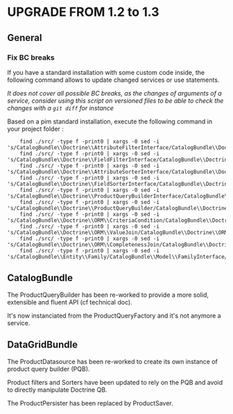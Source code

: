 # UPGRADE FROM 1.2 to 1.3

## General

### Fix BC breaks

If you have a standard installation with some custom code inside, the following command allows to update changed services or use statements.

*It does not cover all possible BC breaks, as the changes of arguments of a service, consider using this script on versioned files to be able to check the changes with a `git diff` for instance*

Based on a pim standard installation, execute the following command in your project folder :

```
    find ./src/ -type f -print0 | xargs -0 sed -i 's/CatalogBundle\\Doctrine\\AttributeFilterInterface/CatalogBundle\\Doctrine\\Query\\AttributeFilterInterface/g'
    find ./src/ -type f -print0 | xargs -0 sed -i 's/CatalogBundle\\Doctrine\\FieldFilterInterface/CatalogBundle\\Doctrine\\Query\\FieldFilterInterface/g'
    find ./src/ -type f -print0 | xargs -0 sed -i 's/CatalogBundle\\Doctrine\\AttributeSorterInterface/CatalogBundle\\Doctrine\\Query\\AttributeSorterInterface/g'
    find ./src/ -type f -print0 | xargs -0 sed -i 's/CatalogBundle\\Doctrine\\FieldSorterInterface/CatalogBundle\\Doctrine\\Query\\FieldSorterInterface/g'
    find ./src/ -type f -print0 | xargs -0 sed -i 's/CatalogBundle\\Doctrine\\ProductQueryBuilderInterface/CatalogBundle\\Doctrine\\Query\\ProductQueryBuilderInterface/g'
    find ./src/ -type f -print0 | xargs -0 sed -i 's/CatalogBundle\\Doctrine\\ProductQueryBuilder/CatalogBundle\\Doctrine\\Query\\ProductQueryBuilder/g'
    find ./src/ -type f -print0 | xargs -0 sed -i 's/CatalogBundle\\Doctrine\\ORM\\CriteriaCondition/CatalogBundle\\Doctrine\\ORM\\Condition\\CriteriaCondition/g'
    find ./src/ -type f -print0 | xargs -0 sed -i 's/CatalogBundle\\Doctrine\\ORM\\ValueJoin/CatalogBundle\\Doctrine\\ORM\\Join\\ValueJoin/g'
    find ./src/ -type f -print0 | xargs -0 sed -i 's/CatalogBundle\\Doctrine\\ORM\\CompletenessJoin/CatalogBundle\\Doctrine\\ORM\\Join\\CompletenessJoin/g'
    find ./src/ -type f -print0 | xargs -0 sed -i 's/CatalogBundle\\Entity\\Family/CatalogBundle\\Model\\FamilyInterface/g'
```

## CatalogBundle

The ProductQueryBuilder has been re-worked to provide a more solid, extensible and fluent API (cf technical doc).

It's now instanciated from the ProductQueryFactory and it's not anymore a service.

## DataGridBundle

The ProductDatasource has been re-worked to create its own instance of product query builder (PQB).

Product filters and Sorters have been updated to rely on the PQB and avoid to directly manipulate Doctrine QB.

The ProductPersister has been replaced by ProductSaver.
